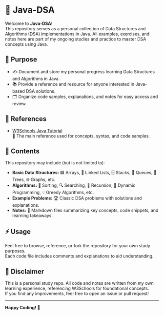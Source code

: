 # 🚀 Java-DSA

Welcome to **Java-DSA**!  
This repository serves as a personal collection of Data Structures and Algorithms (DSA) implementations in Java. All examples, exercises, and notes here are part of my ongoing studies and practice to master DSA concepts using Java.

## 🎯 Purpose

- ✍️ Document and store my personal progress learning Data Structures and Algorithms in Java.
- 📚 Provide a reference and resource for anyone interested in Java-based DSA solutions.
- 🗂️ Organize code samples, explanations, and notes for easy access and review.

## 🔗 References

- [W3Schools Java Tutorial](https://www.w3schools.com/java/)  
  📖 The main reference used for concepts, syntax, and code samples.

## 📂 Contents

This repository may include (but is not limited to):

- **Basic Data Structures:** 🟦 Arrays, 🔗 Linked Lists, 🗄️ Stacks, 🧾 Queues, 🌳 Trees, 🌐 Graphs, etc.
- **Algorithms:** 🔢 Sorting, 🔍 Searching, 🔄 Recursion, 🧩 Dynamic Programming, 💡 Greedy Algorithms, etc.
- **Example Problems:** 🏆 Classic DSA problems with solutions and explanations.
- **Notes:** 📒 Markdown files summarizing key concepts, code snippets, and learning takeaways.

## ⚡ Usage

Feel free to browse, reference, or fork the repository for your own study purposes.  
Each code file includes comments and explanations to aid understanding.

## 📝 Disclaimer

This is a personal study repo. All code and notes are written from my own learning experience, referencing W3Schools for foundational concepts.  
If you find any improvements, feel free to open an issue or pull request!

---

**Happy Coding!** 🎉